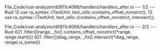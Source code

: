 File_Code/rust-analyzer/d0811c4066/handlers/handlers_after.rs --- 1/2 --- Rust
12 use ra_syntax::{TextUnit, text_utils::contains_offset_nonstrict};                                                                                         12 use ra_syntax::{TextUnit, text_utils::{contains_offset_nonstrict, intersect}};

File_Code/rust-analyzer/d0811c4066/handlers/handlers_after.rs --- 2/2 --- Rust
621         .filter(|(range, _fix)| contains_offset_nonstrict(*range, range.start()))                                                                        621         .filter(|(diag_range, _fix)| intersect(*diag_range, range).is_some())

